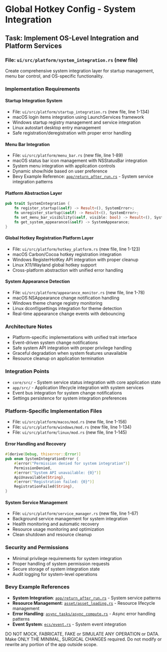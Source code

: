 # Global Hotkey Config - System Integration

## Task: Implement OS-Level Integration and Platform Services

### File: `ui/src/platform/system_integration.rs` (new file)

Create comprehensive system integration layer for startup management, menu bar control, and OS-specific functionality.

### Implementation Requirements

#### Startup Integration System
- File: `ui/src/platform/startup_integration.rs` (new file, line 1-134)
- macOS login items integration using LaunchServices framework
- Windows startup registry management and service integration
- Linux autostart desktop entry management
- Safe registration/deregistration with proper error handling

#### Menu Bar Integration
- File: `ui/src/platform/menu_bar.rs` (new file, line 1-89)
- macOS status bar icon management with NSStatusBar integration
- System menu integration with application controls
- Dynamic show/hide based on user preference
- Bevy Example Reference: [`app/return_after_run.rs`](../../../docs/bevy/examples/app/return_after_run.rs) - System service integration patterns

#### Platform Abstraction Layer
```rust
pub trait SystemIntegration {
    fn register_startup(&self) -> Result<(), SystemError>;
    fn unregister_startup(&self) -> Result<(), SystemError>;
    fn set_menu_bar_visibility(&self, visible: bool) -> Result<(), SystemError>;
    fn get_system_appearance(&self) -> SystemAppearance;
}
```

#### Global Hotkey Registration Platform Layer
- File: `ui/src/platform/hotkey_platform.rs` (new file, line 1-123)
- macOS Carbon/Cocoa hotkey registration integration
- Windows RegisterHotKey API integration with proper cleanup
- Linux X11/Wayland global hotkey support
- Cross-platform abstraction with unified error handling

#### System Appearance Detection
- File: `ui/src/platform/appearance_monitor.rs` (new file, line 1-78)
- macOS NSAppearance change notification handling
- Windows theme change registry monitoring
- Linux dconf/gsettings integration for theme detection
- Real-time appearance change events with debouncing

### Architecture Notes
- Platform-specific implementations with unified trait interface
- Event-driven system change notifications
- Safe system API integration with proper privilege handling
- Graceful degradation when system features unavailable
- Resource cleanup on application termination

### Integration Points
- `core/src/` - System service status integration with core application state
- `app/src/` - Application lifecycle integration with system services
- Event bus integration for system change notifications
- Settings persistence for system integration preferences

### Platform-Specific Implementation Files
- File: `ui/src/platform/macos/mod.rs` (new file, line 1-156)
- File: `ui/src/platform/windows/mod.rs` (new file, line 1-134) 
- File: `ui/src/platform/linux/mod.rs` (new file, line 1-145)

#### Error Handling and Recovery
```rust
#[derive(Debug, thiserror::Error)]
pub enum SystemIntegrationError {
    #[error("Permission denied for system integration")]
    PermissionDenied,
    #[error("System API unavailable: {0}")]
    ApiUnavailable(String),
    #[error("Registration failed: {0}")]
    RegistrationFailed(String),
}
```

#### System Service Management
- File: `ui/src/platform/service_manager.rs` (new file, line 1-67)
- Background service management for system integration
- Health monitoring and automatic recovery
- Resource usage monitoring and optimization
- Clean shutdown and resource cleanup

### Security and Permissions
- Minimal privilege requirements for system integration
- Proper handling of system permission requests
- Secure storage of system integration state
- Audit logging for system-level operations

### Bevy Example References
- **System Integration**: [`app/return_after_run.rs`](../../../docs/bevy/examples/app/return_after_run.rs) - System service patterns
- **Resource Management**: [`asset/asset_loading.rs`](../../../docs/bevy/examples/asset/asset_loading.rs) - Resource lifecycle management
- **Error Handling**: [`async_tasks/async_compute.rs`](../../../docs/bevy/examples/async_tasks/async_compute.rs) - Async error handling patterns
- **Event System**: [`ecs/event.rs`](../../../docs/bevy/examples/ecs/event.rs) - System event integration

DO NOT MOCK, FABRICATE, FAKE or SIMULATE ANY OPERATION or DATA. Make ONLY THE MINIMAL, SURGICAL CHANGES required. Do not modify or rewrite any portion of the app outside scope.